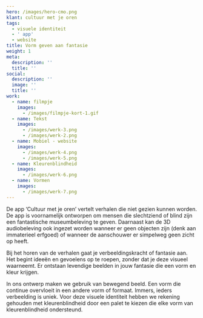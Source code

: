 ```yaml
---
hero: /images/hero-cmo.png
klant: cultuur met je oren
tags:
  - visuele identiteit
  - ' app'
  - website
title: Vorm geven aan fantasie
weight: 1
meta:
  description: ''
  title: ''
social:
  description: ''
  image: ''
  title: ''
work:
  - name: filmpje
    images:
      - /images/filmpje-kort-1.gif
  - name: Tekst
    images:
      - /images/werk-3.png
      - /images/werk-2.png
  - name: Mobiel - website
    images:
      - /images/werk-4.png
      - /images/werk-5.png
  - name: Kleurenblindheid
    images:
      - /images/werk-6.png
  - name: Vormen
    images:
      - /images/werk-7.png
---
```

De app ‘Cultuur met je oren’ vertelt verhalen die niet gezien kunnen worden. De app is voornamelijk ontworpen om mensen die slechtziend of blind zijn een fantastische museumbeleving te geven. Daarnaast kan de 3D audiobeleving ook ingezet worden wanneer er geen objecten zijn (denk aan immaterieel erfgoed) of wanneer de aanschouwer er simpelweg geen zicht op heeft.

Bij het horen van de verhalen gaat je verbeeldingskracht of fantasie aan. Het begint ideeën en gevoelens op te roepen, zonder dat je deze visueel waarneemt. Er ontstaan levendige beelden in jouw fantasie die een vorm en kleur krijgen.

In ons ontwerp maken we gebruik van bewegend beeld. Een vorm die continue overvloeit in een andere vorm of formaat. Immers, ieders verbeelding is uniek. Voor deze visuele identiteit hebben we rekening gehouden met kleurenblindheid door een palet te kiezen die elke vorm van kleurenblindheid ondersteund.
